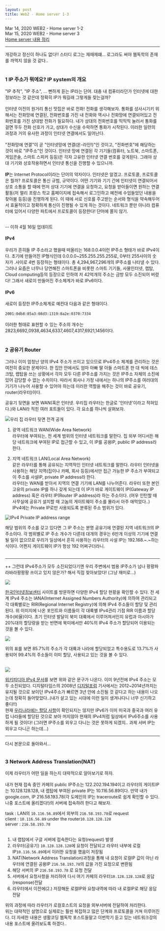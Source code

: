 ```yaml
---
layout: post
title: Web2 - Home server 1-3
---
```


Mar 14, 2020    WEB2 - Home server 1-2  
Mar 15, 2020    WEB2 - Home server 3  
[Home server 내용 정리](https://eunzihong.github.io/html-css/homeserver.html)  

----

개강하고 정신이 하나도 없다!! 스터디 로그는 제때제떄... 로그라도 써야 웹독학의 존재를 까먹지 않을 것 같다..   
<br>

### 1 IP 주소가 뭐에요? IP system의 개요  
"IP 추적", "IP 주소", ... 뻔하게 듣는 IP라는 단어. 대충 내 컴퓨터라던가 인터넷에 대한 정보라는 것 같은데 정확히 IP가 뭐길래 그렇게들 찾는걸까?  
<br>
인터넷 이전의 원거리 통신 맛집은 바로 전화! 전화를 생각해보자. 통화를 성사시기키 위해서는 전화망에 연결된, 전화번호를 가진 내 전화와 역시나 전화망에 연결되어있고 전화번호를 가진 상대방 전화가 필요하다. 내가 상대의 전화번호를 띡띡띡 눌러서 통화를 걸면 뚜두 전화 신호가 가고, 상대가 수신을 수락하면 통화가 시작된다. 이러한 일련의 과정과 거의 유사한 과정이 인터넷 연결에서도 일어난다.  
<br>
"전화망에 연결"이 곧 "인터넷망에 연결(온-라인!)"인 것이고, "전화번호"에 해당하는 것이 바로 "IP주소"인 것이다. 인터넷 망에 연결된 각 기기들(컴퓨터, 노트북, 스마트폰, 게임콘솔, 스마트 스피커 등등)은 각자 고유한 인터넷 연결 번호를 갖게된다. 그래야 상대 기기와 상호작용하면서 인터넷 통신을 진행할 수 있으니까.  
<br>
**IP**는 Internet Protocol이라는 단어의 약자이다. 인터넷은 알겠고. 프로토콜, 프로토콜은 뭘까?
 프로토콜은 통신 규범, 규약이다. 어떤 기기와 기기 간에 인터넷이 연결되어서 상호 소통을 할 때에 먼저 상대 기기에 연결을 요청하고, 요청을 받아들이면 원하는 연결 활동(저 멀리 프랑스 학교 홈페이지에 접속해서 로그인하고 예전에 수업들었던 내용을 찾아봄 등등)을 진행하게 된다. 이 때에 서로 신호를 주고받는 순서와 형식을 약속해두어서 효율적이고 정확하게 통신이 진행될 수 있게 하는 것이다. 네트워크 뿐만 아니라 컴퓨터에 있어서 다양한 파트에서 프로토콜이 등장한다! 단어에 쫄지 않기.  
<br>

-- 이하 4월 16일 업데이트 

#### IPv4
우리가 흔히들 IP 주소라고 했을때 떠올리는 168.0.0.4이런 IP주소 형태가 바로 IPv4이다. 초기에 만들어진 IP형식인데 0.0.0.0~255.255.255.255로, 0부터 255사이의 숫자가 .사이로 4번 등장하는 형태이다. 총 4,294,967,296개의 IP주소를 나타낼 수 있다. 그러나 요즘은 너무나 당연해진 스마트폰을 비롯한 스마트 기기들, 사물인터넷, 랩탑, Cloud computing등의 등장으로 인하여 저 42억개의 주소는 금방 모두 소진되어 버렸다! 그래서 새로이 만들어진 주소체계가 바로 IPv6이다.   

#### IPv6
새로이 등장한 IP주소체계로 예컨대 다음과 같은 형태이다.  
<br>
`2001:0db8:85a3:08d3:1319:8a2e:0370:7334`  
<br>
이러한 형태로 표현할 수 있는 주소의 개수는 2823,6692,0938,4634,6337,4607,4317,6921,1456이다.  
<br>

### 2 공유기 Router  

그러나 이미 엄청난 양의 IPv4 주소가 쓰이고 있으므로 IPv4주소 체계를 관리하는 것은 여전히 중요한 문제이다. 한 집안 안에서도 엄마 아빠 딸 아들 스마트폰 한 대 씩에 데스크탑, 랩탑을 쓰는 상황에서 각자 모두 다른 IP주소를 가지는 것은 IP주소 자체의 소진에 있어 감당할 수 없는 수치이다. 따라서 회사나 가정 내에서는 하나의 IP주소를 여러대의 기기가 나누어 사용할 수 있어야 하는데 이러한 역할을 해주는 것이 바로 공유기, router(라우터)이다.  

공유기 뒷면을 보면 WAN(혹은 인터넷. 우리집 라우터는 한글로 '인터넷'이라고 적혀있다.)와 LAN라 적힌 여러 포트들이 있다. 각 요소를 하나씩 살펴보자.  

![우리 집 라우터 뒷면 전격 공개](../images/router.jpg)

1. 광역 네트워크 WAN(Wide Area Network)  
라우터에 부여되는, 전 세계 범위의 인터넷 네트워크를 말한다. 집 외부 어디서든 해당 네트워크에 부여된 IP로 접근할 수 있고, 이 IP를 공용IP, public IP address라 한다. 

2. 지역 네트워크 LAN(Local Area Network)  
같은 라우터를 통해 공유되는 지역적인 인터넷 네트워크를 말한다. 라우터 인터넷을 사용하는 해당 지역(집이나 카페, 회사 등등)에서만 접근 가능한 IP 주소가 부여되고 이 주소를 사설IP, private IP address라 한다.  
라우터는 WAN를 받아서 지역의 연결 기기에 LAN를 나누어준다. 라우터 또한 본인 고유의 private IP를 하나 갖게 되는데 이 IP가 바로 게이트웨이 IP(Gateway IP address) 혹은 라우터 IP(Router IP address)라 하는 주소이다. (어우 인턴할 때 사무실에 공유기 설치할 때 고놈의 게이트웨이 주소를 몰라서 아주 애먹었다..)  
IPv4에는 Private IP로만 사용되도록 분류된 주소 범위가 있다.   

![IPv4 Private IP address range](../images/IPv4_private_range.jpg)  

해당 범위의 주소를 갖고 있다면 그 IP 주소는 분명 공유기에 연결된 지역 네트워크의 IP주소이다. 각 범위별로 IP 주소 개수가 다른데 대개의 경우는 6만개 이상의 기기에 연결될 일이 없으므로 우리가 일상에서 흔히 사용하는 라우터의 사설 IP는 192.168.~.~하는 식이다. 어쩐지 게이트웨이 IP가 항상 192 어쩌구더라니.  
<br>

------

++ 그런데 IPv4주소가 모두 소진되었다기엔 우리 주변에서 범용 IP주소가 넘나 팡팡파라바라팡팡팡 쓰이고 있지 않은가? 해서 직접 찾아보았다! (그냥 재미로...)  

[![](../images/rir_ipv4.jpg)](https://한국인터넷정보센터.한국/jsp/infoboard/stats/landCurrent.jsp)  

[한국인터넷정보센터](https://한국인터넷정보센터.한국/jsp/infoboard/stats/landCurrent.jsp) 사이트를 방문하면 다양한 IPv4 할당 현황을 확인할 수 있다. 전 세계 IPv4 주소는 IANA(Internet Assigned Numbers Authority)에 의하여 관리되고 각 대륙별로는 RIR(Regional Internet Registry)에 의해 IPv4 주소들이 할당 및 관리된다. 위 이미지에 나온 포인트와 이름들이 각 대륙별 IPv4관리 기점 RIR 이름과 할당 개수(비율)이다. 초기 인터넷 발달이 북미 대륙에서 이루어져서인지 유럽과 아시아가 20%대의 할당량을 받는 반면에 북미에서만 40%의 IPv4 주소가 할당되어 이용되는 것을 볼 수 있다.  

[![](../images/allocated_IPv4.jpg)](https://한국인터넷정보센터.한국/jsp/infoboard/stats/totalCurrent.jsp)  

위의 표를 보면 85.7%의 주소가 각 대륙과 나라에 할당되었고 특수용도로 13.7%가 사용되어 99.4%의 주소들이 이미 할당, 사용되고 있는 것을 볼 수 있다.  
<br>

 [![](../images/wiki_ipv4_ranout.jpg)](https://ko.wikipedia.org/wiki/IPv4)  

[위키피디아 IPv4 문서](https://ko.wikipedia.org/wiki/IPv4)를 보면 위와 같은 문구가 나온다. 이미 9년전에 IPv4 주소는 모두 소진되었다. 디지털타임스의 2008년 [디지털포럼](http://www.dt.co.kr/contents.html?article_no=2008082002012269686001) 기사에서는 2012~2014년까지는 유지될 것으로 보이던 IPv4주소가 빠르면 3년 안에 소진될 것 같다고 하는 내용이 나오는데 정확히 들어맞았다..(내가 살고 있는 시대에 이런 일이 생겨나다니 너무 신기하고 좋다!!)  
현재 [우리나라에는 할당 사항](https://한국인터넷정보센터.한국/jsp/infoboard/stats/counIpv6Add.jsp)이 확인되지는 않지만 IPv6가 이미 미국과 중국과 여러 유럽 나라들에 할당된 것으로 보아 머지않아 현재의 IPv4처럼 일상에서 IPv6주소를 사용하게 될 것이다! (그러면 IP주소를 외우고 다니는 것은 못하게 되겠지.. 과제 서버 IP는 외우고 다니곤 하는데...)

-------

다시 본문으로 돌아와서...  
<br>

### 3 Network Address Translation(NAT)   

이제 라우터가 어떤 일을 하는지 대략적으로 알아보기로 하자.   
<br>
내가 현재 접속 중인 카페의 public IP주소는 122.202.194.194이고 라우터의 게이트IP는 10.128.128.128, 내 랩탑에 부여된 private IP는 10.116.56.89이다. 만약 내가 google.com, IP 216.58.193.78(각 도메인의 IP는 traceroute로 쉽게 확인할 수 있다. 나중 포스트에 올리겠다!)의 서버에 접속하려 한다고 해보자.  

task : LAN의 `10.116.56.89`에서 외부의 `216.58.193.78`로 request  
client : `10.116.56.89` under the router`10.128.128.128`  
server : `216.58.193.78`  
<br>

1. 내 랩탑에서 구글 서버에 접속한다는 요청(request) 발생
2. 라우터(공유기) `10.128.128.128`에 요청이 전달되고 라우터 내부에 로컬IP`10.116.56.89`에서 이러한 요청을 했음이 저장됨
3. NAT(Network Address Translation)과정을 통해 내 요청이 로컬IP 값이 아닌 라우터에 연결된 공용IP `216.58.193.78`의 값을 가진 요청으로 변환됨
4. 해당 서버의 IP `216.58.193.78` 로 요청 전달
5. 서버에서 요청사항을 처리하여 다시 여기 카페의 라우터`10.128.128.128`로 응답(response)전달
6. 라우터에서 이전에(2.) 저장해둔 로컬IP와 요청내역에 따라 내 로컬IP로 해당 응답 전달

위의 과정에 따라 라우터가 로컬호스트의 요청을 외부서버에 전달하여 처리한다.  
위는 대략적인 설명으로 실제로는 훨씬 복잡하고 많은 단계와 프로토콜을 거쳐 이루어진다. 더 자세한 내용은 생활코딩 웹독학 포스트들말고 이번학기 듣고 있는 네트워크강의 내용 포스트에 올려보도록 하겠다..    
<br>
<br>